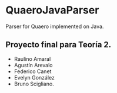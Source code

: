 # QuaeroJavaParser
Parser for Quaero implemented on Java.
## Proyecto final para Teoría 2.
- Raulino Amaral
- Agustín Arevalo
- Federico Canet
- Evelyn González
- Bruno Scigliano.

